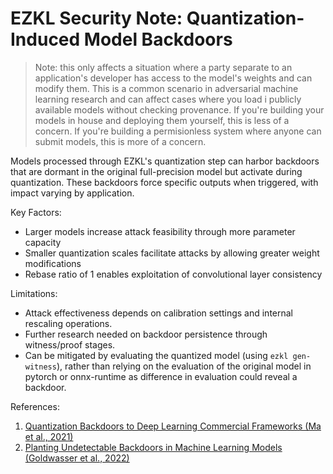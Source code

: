 # EZKL Security Note: Quantization-Induced Model Backdoors

> Note: this only affects a situation where a party separate to an application's developer has access to the model's weights and can modify them. This is a common scenario in adversarial machine learning research and can affect cases where you load i publicly available models without checking provenance. If you're building your models in house and deploying them yourself, this is less of a concern. If you're building a permisionless system where anyone can submit models, this is more of a concern.

Models processed through EZKL's quantization step can harbor backdoors that are dormant in the original full-precision model but activate during quantization. These backdoors force specific outputs when triggered, with impact varying by application.

Key Factors:

- Larger models increase attack feasibility through more parameter capacity
- Smaller quantization scales facilitate attacks by allowing greater weight modifications
- Rebase ratio of 1 enables exploitation of convolutional layer consistency

Limitations:

- Attack effectiveness depends on calibration settings and internal rescaling operations.
- Further research needed on backdoor persistence through witness/proof stages.
- Can be mitigated by evaluating the quantized model (using `ezkl gen-witness`), rather than relying on the evaluation of the original model in pytorch or onnx-runtime as difference in evaluation could reveal a backdoor.

References:

1. [Quantization Backdoors to Deep Learning Commercial Frameworks (Ma et al., 2021)](https://arxiv.org/abs/2108.09187)
2. [Planting Undetectable Backdoors in Machine Learning Models (Goldwasser et al., 2022)](https://arxiv.org/abs/2204.06974)
